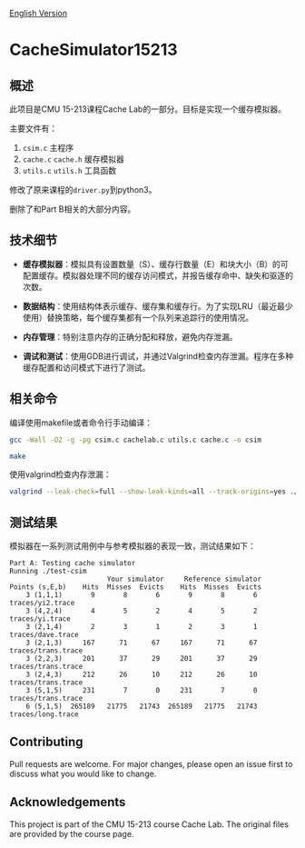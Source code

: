 [English Version](README.md)
# CacheSimulator15213

## 概述

此项目是CMU 15-213课程Cache Lab的一部分。目标是实现一个缓存模拟器。

主要文件有：
1. `csim.c` 主程序
2. `cache.c` `cache.h` 缓存模拟器
3. `utils.c` `utils.h` 工具函数

修改了原来课程的`driver.py`到python3。

删除了和Part B相关的大部分内容。

## 技术细节

- **缓存模拟器**：模拟具有设置数量（S）、缓存行数量（E）和块大小（B）的可配置缓存。模拟器处理不同的缓存访问模式，并报告缓存命中、缺失和驱逐的次数。

- **数据结构**：使用结构体表示缓存、缓存集和缓存行。为了实现LRU（最近最少使用）替换策略，每个缓存集都有一个队列来追踪行的使用情况。

- **内存管理**：特别注意内存的正确分配和释放，避免内存泄漏。

- **调试和测试**：使用GDB进行调试，并通过Valgrind检查内存泄漏。程序在多种缓存配置和访问模式下进行了测试。

## 相关命令
编译使用makefile或者命令行手动编译：
```zsh
gcc -Wall -O2 -g -pg csim.c cachelab.c utils.c cache.c -o csim
```
```zsh
make
```
使用valgrind检查内存泄漏：
```zsh
valgrind --leak-check=full --show-leak-kinds=all --track-origins=yes ./csim -s 2 -E 1 -b 3 -t traces/trans.trace
```

## 测试结果

模拟器在一系列测试用例中与参考模拟器的表现一致，测试结果如下：

    Part A: Testing cache simulator
    Running ./test-csim
                            Your simulator     Reference simulator
    Points (s,E,b)    Hits  Misses  Evicts    Hits  Misses  Evicts
        3 (1,1,1)       9       8       6       9       8       6  traces/yi2.trace
        3 (4,2,4)       4       5       2       4       5       2  traces/yi.trace
        3 (2,1,4)       2       3       1       2       3       1  traces/dave.trace
        3 (2,1,3)     167      71      67     167      71      67  traces/trans.trace
        3 (2,2,3)     201      37      29     201      37      29  traces/trans.trace
        3 (2,4,3)     212      26      10     212      26      10  traces/trans.trace
        3 (5,1,5)     231       7       0     231       7       0  traces/trans.trace
        6 (5,1,5)  265189   21775   21743  265189   21775   21743  traces/long.trace

## Contributing
Pull requests are welcome. For major changes, please open an issue first to discuss what you would like to change.

## Acknowledgements
This project is part of the CMU 15-213 course Cache Lab. The original files are provided by the course page.
